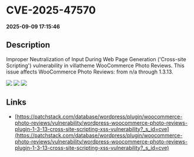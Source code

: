 # CVE-2025-47570

**2025-09-09 17:15:46**

## Description
Improper Neutralization of Input During Web Page Generation ('Cross-site Scripting') vulnerability in villatheme WooCommerce Photo Reviews. This issue affects WooCommerce Photo Reviews: from n/a through 1.3.13.

![](https://img.shields.io/static/v1?label=Score&message=7.1&color=red)
![](https://img.shields.io/static/v1?label=Severity&message=HIGH&color=red)
![](https://img.shields.io/static/v1?label=CWE&message=XSS&color=green)

## Links
- [https://patchstack.com/database/wordpress/plugin/woocommerce-photo-reviews/vulnerability/wordpress-woocommerce-photo-reviews-plugin-1-3-13-cross-site-scripting-xss-vulnerability?_s_id=cve](https://patchstack.com/database/wordpress/plugin/woocommerce-photo-reviews/vulnerability/wordpress-woocommerce-photo-reviews-plugin-1-3-13-cross-site-scripting-xss-vulnerability?_s_id=cve)
